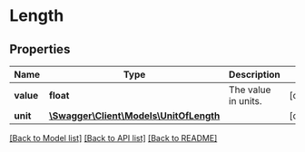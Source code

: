 # Length

## Properties
Name | Type | Description | Notes
------------ | ------------- | ------------- | -------------
**value** | **float** | The value in units. | [optional] 
**unit** | [**\Swagger\Client\Models\UnitOfLength**](UnitOfLength.md) |  | [optional] 

[[Back to Model list]](../../README.md#documentation-for-models) [[Back to API list]](../../README.md#documentation-for-api-endpoints) [[Back to README]](../../README.md)

